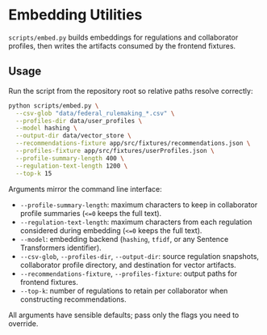 # Embedding Utilities

`scripts/embed.py` builds embeddings for regulations and collaborator profiles, then writes the artifacts consumed by the frontend fixtures.

## Usage

Run the script from the repository root so relative paths resolve correctly:

```bash
python scripts/embed.py \
  --csv-glob "data/federal_rulemaking_*.csv" \
  --profiles-dir data/user_profiles \
  --model hashing \
  --output-dir data/vector_store \
  --recommendations-fixture app/src/fixtures/recommendations.json \
  --profiles-fixture app/src/fixtures/userProfiles.json \
  --profile-summary-length 400 \
  --regulation-text-length 1200 \
  --top-k 15
```

Arguments mirror the command line interface:

- `--profile-summary-length`: maximum characters to keep in collaborator profile summaries (`<=0` keeps the full text).
- `--regulation-text-length`: maximum characters from each regulation considered during embedding (`<=0` keeps the full text).
- `--model`: embedding backend (`hashing`, `tfidf`, or any Sentence Transformers identifier).
- `--csv-glob`, `--profiles-dir`, `--output-dir`: source regulation snapshots, collaborator profile directory, and destination for vector artifacts.
- `--recommendations-fixture`, `--profiles-fixture`: output paths for frontend fixtures.
- `--top-k`: number of regulations to retain per collaborator when constructing recommendations.

All arguments have sensible defaults; pass only the flags you need to override.
